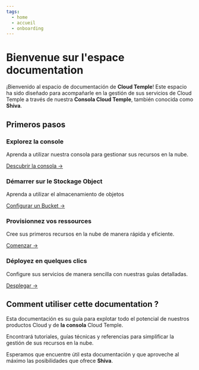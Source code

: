 ```yaml
---
tags:
  - home
  - accueil
  - onboarding
---
```


# Bienvenue sur l'espace documentation

¡Bienvenido al espacio de documentación de **Cloud Temple**! Este espacio ha sido diseñado para acompañarle en la gestión de sus servicios de Cloud Temple a través de nuestra **Consola Cloud Temple**, también conocida como **Shiva**.

## Primeros pasos

<div class="card-grid">
  <div class="card">
    <h3>Explorez la console</h3>
    <p>Aprenda a utilizar nuestra consola para gestionar sus recursos en la nube.</p>
    <a href="../docs/console/console" class="card-link">Descubrir la consola &rarr;</a>
  </div>
    <div class="card">
    <h3>Démarrer sur le Stockage Object</h3>
    <p>Aprenda a utilizar el almacenamiento de objetos</p>
    <a href="../docs/storage/oss/oss" class="card-link">Configurar un Bucket &rarr;</a>
  </div>
  <div class="card">
    <h3>Provisionnez vos ressources</h3>
    <p>Cree sus primeros recursos en la nube de manera rápida y eficiente.</p>
    <a href="../docs/iaas_vmware/quickstart" class="card-link">Comenzar &rarr;</a>
  </div>
  <div class="card">
    <h3>Déployez en quelques clics</h3>
    <p>Configure sus servicios de manera sencilla con nuestras guías detalladas.</p>
    <a href="../docs/iaas_vmware/quickstart" class="card-link">Desplegar &rarr;</a>
  </div>
</div>

## Comment utiliser cette documentation ?
Esta documentación es su guía para explotar todo el potencial de nuestros productos Cloud y de **la consola** Cloud Temple.

Encontrará tutoriales, guías técnicas y referencias para simplificar la gestión de sus recursos en la nube.

Esperamos que encuentre útil esta documentación y que aproveche al máximo las posibilidades que ofrece **Shiva**.